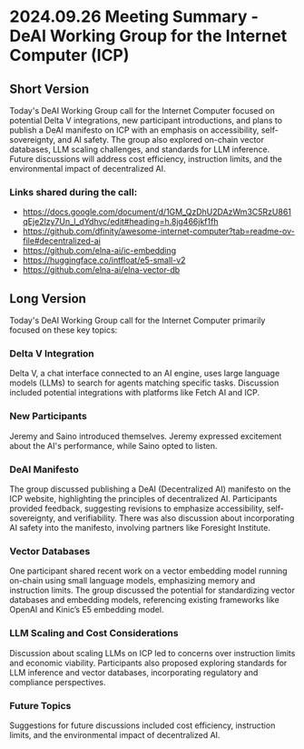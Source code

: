 # 2024.09.26 Meeting Summary - DeAI Working Group for the Internet Computer (ICP)

## Short Version
Today's DeAI Working Group call for the Internet Computer focused on potential Delta V integrations, new participant introductions, and plans to publish a DeAI manifesto on ICP with an emphasis on accessibility, self-sovereignty, and AI safety. The group also explored on-chain vector databases, LLM scaling challenges, and standards for LLM inference. Future discussions will address cost efficiency, instruction limits, and the environmental impact of decentralized AI.

### Links shared during the call:
* https://docs.google.com/document/d/1GM_QzDhU2DAzWm3C5RzU861qEje2lzy7Un_l_dYdhvc/edit#heading=h.8jg466jkf1fh
* https://github.com/dfinity/awesome-internet-computer?tab=readme-ov-file#decentralized-ai
* https://github.com/elna-ai/ic-embedding
* https://huggingface.co/intfloat/e5-small-v2
* https://github.com/elna-ai/elna-vector-db

## Long Version
Today's DeAI Working Group call for the Internet Computer primarily focused on these key topics:

### Delta V Integration
Delta V, a chat interface connected to an AI engine, uses large language models (LLMs) to search for agents matching specific tasks. Discussion included potential integrations with platforms like Fetch AI and ICP.

### New Participants
Jeremy and Saino introduced themselves. Jeremy expressed excitement about the AI's performance, while Saino opted to listen.

### DeAI Manifesto
The group discussed publishing a DeAI (Decentralized AI) manifesto on the ICP website, highlighting the principles of decentralized AI. Participants provided feedback, suggesting revisions to emphasize accessibility, self-sovereignty, and verifiability. There was also discussion about incorporating AI safety into the manifesto, involving partners like Foresight Institute.

### Vector Databases
One participant shared recent work on a vector embedding model running on-chain using small language models, emphasizing memory and instruction limits. The group discussed the potential for standardizing vector databases and embedding models, referencing existing frameworks like OpenAI and Kinic’s E5 embedding model.

### LLM Scaling and Cost Considerations
Discussion about scaling LLMs on ICP led to concerns over instruction limits and economic viability. Participants also proposed exploring standards for LLM inference and vector databases, incorporating regulatory and compliance perspectives.

### Future Topics
Suggestions for future discussions included cost efficiency, instruction limits, and the environmental impact of decentralized AI.
